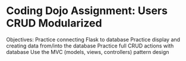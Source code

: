 # Coding Dojo Assignment: Users CRUD Modularized

Objectives:
Practice connecting Flask to database
Practice display and creating data from/into the database
Practice full CRUD actions with database
Use the MVC (models, views, controllers) pattern design